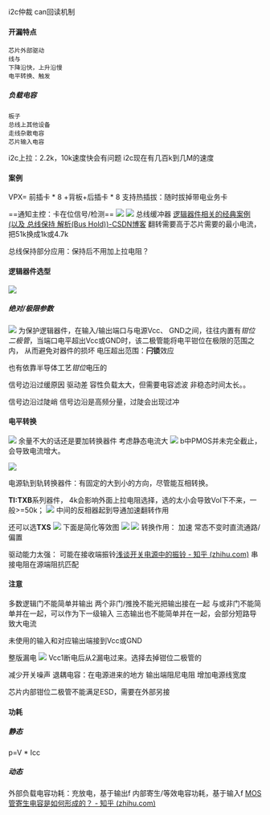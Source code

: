 i2c仲裁
can回读机制

#### 开漏特点
	芯片外部驱动
	线与
	下降沿快，上升沿慢
	电平转换、触发

##### 负载电容
	板子
	总线上其他设备
	走线杂散电容
	芯片输入电容

i2c上拉：2.2k，10k速度快会有问题
i2c现在有几百k到几M的速度

#### 案例
VPX= 前插卡 * 8 +背板+后插卡 * 8 
支持热插拔：随时拔掉带电业务卡

==通知主控：卡在位信号/检测==
![](../../../pics/Pasted%20image%2020240717103730.png)
![](Pasted%20image%2020231215193649.png)
总线缓冲器
[逻辑器件相关的经典案例 (以及 总线保持 解析(Bus Hold))-CSDN博客](https://blog.csdn.net/NJUzzf98/article/details/124673845)
翻转需要高于芯片需要的最小电流，把51k换成1k或4.7k

总线保持部分应用：保持后不用加上拉电阻？

#### 逻辑器件选型

![](Pasted%20image%2020231215200551.png)

##### 绝对/极限参数
![](Pasted%20image%2020231215202301.png)
为保护逻辑器件，在输入/输出端口与电源Vcc、 GND之间，往往内置有*钳位二极管*，当端口电平超出Vcc或GND时，该二极管能将电平钳位在极限的范围之内， 从而避免对器件的损坏
电压超出范围：**闩锁**效应

也有依靠半导体工艺*钳位*电压的

信号边沿过缓原因
	驱动差
	容性负载太大，但需要电容滤波
非稳态时间太长。。

信号边沿过陡峭
信号边沿是高频分量，过陡会出现过冲

#### 电平转换

![](Pasted%20image%2020231216154204.png)
余量不大的话还是要加转换器件
考虑静态电流大
![](Pasted%20image%2020231216154541.png)
b中PMOS并未完全截止，会导致电流增大。

![](Pasted%20image%2020231216155536.png)

电源轨到轨转换器件：有固定的大到小的方向，尽管能互相转换。

**TI:TXB**系列器件，
4k会影响外面上拉电阻选择，选的太小会导致Vol下不来，一般>=50k；
![](Pasted%20image%2020231216160215.png)
中间的反相器起到导通加速翻转作用

还可以选**TXS**
![](Pasted%20image%2020231216162541.png)
下面是简化等效图
![](Pasted%20image%2020231216162603.png)
![](Pasted%20image%2020231216162731.png)
转换作用：
	加速
	常态不变时直流通路/偏置

驱动能力太强：
	可能在接收端振铃[浅谈开关电源中的振铃 - 知乎 (zhihu.com)](https://zhuanlan.zhihu.com/p/131007967)
		串接电阻在源端阻抗匹配

#### 注意
多数逻辑门不能简单并输出
	两个非门/推挽不能光把输出接在一起
	与或非门不能简单并在一起，可以作为下一级输入
	三态输出也不能简单并在一起，会部分短路导致大电流 

未使用的输入和对应输出端接到Vcc或GND

整版漏电
  ![](Pasted%20image%2020231216203451.png)
Vcc1断电后从2漏电过来。选择去掉钳位二极管的

减少开关噪声
	退耦电容：在电源进来的地方
	输出端阻尼电阻
	增加电源线宽度

芯片内部钳位二极管不能满足ESD，需要在外部另接

#### 功耗
##### 静态
p=V * Icc

##### 动态
外部负载电容功耗：充放电，基于输出f
内部寄生/等效电容功耗，基于输入f
[MOS管寄生电容是如何形成的？ - 知乎 (zhihu.com)](https://zhuanlan.zhihu.com/p/417325372)